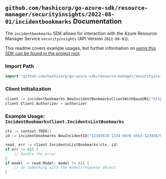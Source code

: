 
## `github.com/hashicorp/go-azure-sdk/resource-manager/securityinsights/2022-08-01/incidentbookmarks` Documentation

The `incidentbookmarks` SDK allows for interaction with the Azure Resource Manager Service `securityinsights` (API Version `2022-08-01`).

This readme covers example usages, but further information on [using this SDK can be found in the project root](https://github.com/hashicorp/go-azure-sdk/tree/main/docs).

### Import Path

```go
import "github.com/hashicorp/go-azure-sdk/resource-manager/securityinsights/2022-08-01/incidentbookmarks"
```


### Client Initialization

```go
client := incidentbookmarks.NewIncidentBookmarksClientWithBaseURI("https://management.azure.com")
client.Client.Authorizer = authorizer
```


### Example Usage: `IncidentBookmarksClient.IncidentsListBookmarks`

```go
ctx := context.TODO()
id := incidentbookmarks.NewIncidentID("12345678-1234-9876-4563-123456789012", "example-resource-group", "workspaceValue", "incidentIdValue")

read, err := client.IncidentsListBookmarks(ctx, id)
if err != nil {
	// handle the error
}
if model := read.Model; model != nil {
	// do something with the model/response object
}
```
